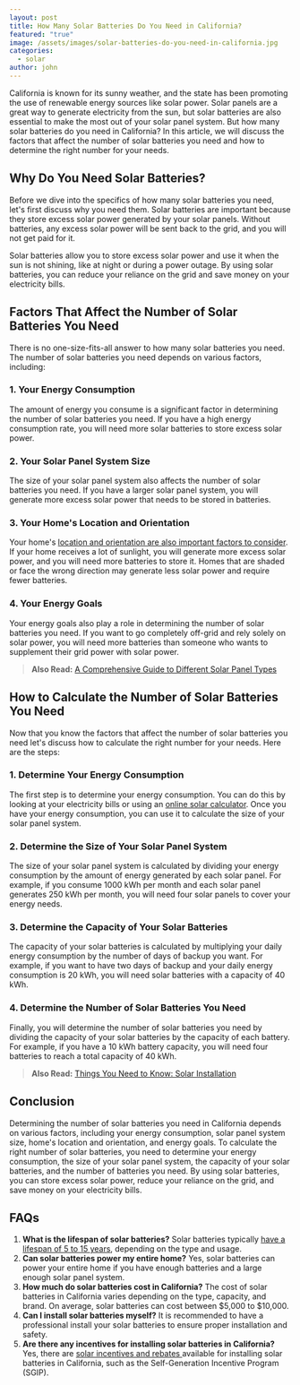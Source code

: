 ```yaml
---
layout: post
title: How Many Solar Batteries Do You Need in California?
featured: "true"
image: /assets/images/solar-batteries-do-you-need-in-california.jpg
categories:
  - solar
author: john
---
```

California is known for its sunny weather, and the state has been promoting the use of renewable energy sources like solar power. Solar panels are a great way to generate electricity from the sun, but solar batteries are also essential to make the most out of your solar panel system. But how many solar batteries do you need in California? In this article, we will discuss the factors that affect the number of solar batteries you need and how to determine the right number for your needs.



## Why Do You Need Solar Batteries?

Before we dive into the specifics of how many solar batteries you need, let's first discuss why you need them. Solar batteries are important because they store excess solar power generated by your solar panels. Without batteries, any excess solar power will be sent back to the grid, and you will not get paid for it.

Solar batteries allow you to store excess solar power and use it when the sun is not shining, like at night or during a power outage. By using solar batteries, you can reduce your reliance on the grid and save money on your electricity bills.





## Factors That Affect the Number of Solar Batteries You Need

There is no one-size-fits-all answer to how many solar batteries you need. The number of solar batteries you need depends on various factors, including:





### 1. Your Energy Consumption

The amount of energy you consume is a significant factor in determining the number of solar batteries you need. If you have a high energy consumption rate, you will need more solar batteries to store excess solar power.

### 2. Your Solar Panel System Size

The size of your solar panel system also affects the number of solar batteries you need. If you have a larger solar panel system, you will generate more excess solar power that needs to be stored in batteries.

### 3. Your Home's Location and Orientation

Your home's [location and orientation are also important factors to consider](https://solarinstaller.me/solar-energy-a-comprehensive-guide-to-installation-benefits-and-cost/#:~:text=This%20involves%20evaluating%20the%20amount%20of%20sunlight%20the%20location%20receives). If your home receives a lot of sunlight, you will generate more excess solar power, and you will need more batteries to store it. Homes that are shaded or face the wrong direction may generate less solar power and require fewer batteries.

### 4. Your Energy Goals

Your energy goals also play a role in determining the number of solar batteries you need. If you want to go completely off-grid and rely solely on solar power, you will need more batteries than someone who wants to supplement their grid power with solar power.





> **A﻿lso Read:** [A Comprehensive Guide to Different Solar Panel Types](https://solarinstaller.me/a-comprehensive-guide-to-different-solar-panel-types/)



## How to Calculate the Number of Solar Batteries You Need

Now that you know the factors that affect the number of solar batteries you need let's discuss how to calculate the right number for your needs. Here are the steps:





### 1. Determine Your Energy Consumption

The first step is to determine your energy consumption. You can do this by looking at your electricity bills or using an [online solar calculator](https://solarinstaller.me/calculator/). Once you have your energy consumption, you can use it to calculate the size of your solar panel system.

### 2. Determine the Size of Your Solar Panel System

The size of your solar panel system is calculated by dividing your energy consumption by the amount of energy generated by each solar panel. For example, if you consume 1000 kWh per month and each solar panel generates 250 kWh per month, you will need four solar panels to cover your energy needs.

### 3. Determine the Capacity of Your Solar Batteries

The capacity of your solar batteries is calculated by multiplying your daily energy consumption by the number of days of backup you want. For example, if you want to have two days of backup and your daily energy consumption is 20 kWh, you will need solar batteries with a capacity of 40 kWh.

### 4. Determine the Number of Solar Batteries You Need

Finally, you will determine the number of solar batteries you need by dividing the capacity of your solar batteries by the capacity of each battery. For example, if you have a 10 kWh battery capacity, you will need four batteries to reach a total capacity of 40 kWh.



> **A﻿lso Read:** [Things You Need to Know: Solar Installation](https://solarinstaller.me/thing-you-need-to-know-solar-installation/)



## Conclusion

Determining the number of solar batteries you need in California depends on various factors, including your energy consumption, solar panel system size, home's location and orientation, and energy goals. To calculate the right number of solar batteries, you need to determine your energy consumption, the size of your solar panel system, the capacity of your solar batteries, and the number of batteries you need. By using solar batteries, you can store excess solar power, reduce your reliance on the grid, and save money on your electricity bills.





## FAQs

1. **What is the lifespan of solar batteries?** Solar batteries typically [have a lifespan of 5 to 15 years](https://solarinstaller.me/what-is-the-life-expectancy-of-a-solar-battery/), depending on the type and usage.
2. **Can solar batteries power my entire home?** Yes, solar batteries can power your entire home if you have enough batteries and a large enough solar panel system.
3. **How much do solar batteries cost in California?** The cost of solar batteries in California varies depending on the type, capacity, and brand. On average, solar batteries can cost between $5,000 to $10,000.
4. **Can I install solar batteries myself?** It is recommended to have a professional install your solar batteries to ensure proper installation and safety.
5. **Are there any incentives for installing solar batteries in California?** Yes, there are [solar incentives and rebates ](https://solarinstaller.me/understanding-solar-rebates-how-they-work-and-how-to-get-them/)available for installing solar batteries in California, such as the Self-Generation Incentive Program (SGIP).
